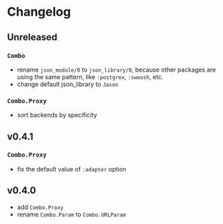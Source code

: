 # Changelog

## Unreleased

### `Combo`

- rename `json_module/0` to `json_library/0`, because other packages are using the same pattern, like `:postgrex`, `:swoosh`, etc.
- change default json_library to `Jason`

### `Combo.Proxy`

- sort backends by specificity

## v0.4.1

### `Combo.Proxy`

- fix the default value of `:adapter` option

## v0.4.0

- add `Combo.Proxy`
- rename `Combo.Param` to `Combo.URLParam`
